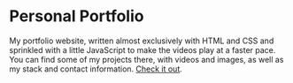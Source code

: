 # Personal Portfolio

My portfolio website, written almost exclusively with HTML and CSS and sprinkled with a little JavaScript to make the videos play at a faster pace. You can find some of my projects there, with videos and images, as well as my stack and contact information. [Check it out](https://heldersrvio.github.io/personal-portfolio/).
